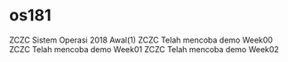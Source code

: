 # os181
ZCZC Sistem Operasi 2018 Awal(1)
ZCZC Telah mencoba demo Week00
ZCZC Telah mencoba demo Week01
ZCZC Telah mencoba demo Week02
